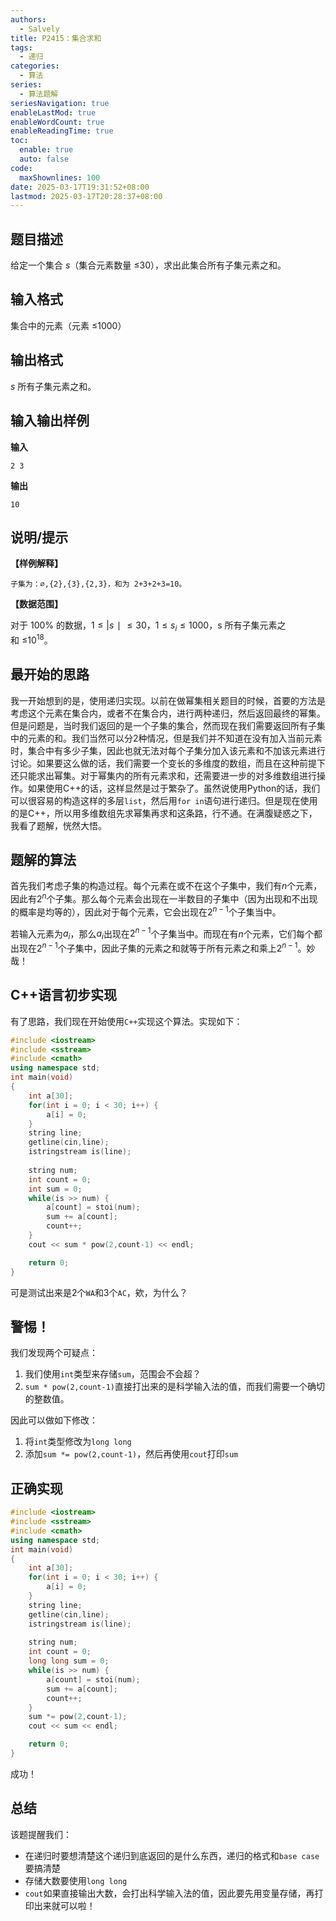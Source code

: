 ```yaml
---
authors:
  - Salvely
title: P2415：集合求和
tags:
  - 递归
categories:
  - 算法
series:
  - 算法题解
seriesNavigation: true
enableLastMod: true
enableWordCount: true
enableReadingTime: true
toc:
  enable: true
  auto: false
code:
  maxShownlines: 100
date: 2025-03-17T19:31:52+08:00
lastmod: 2025-03-17T20:28:37+08:00
---
```


## 题目描述

给定一个集合 $s$（集合元素数量 ≤30），求出此集合所有子集元素之和。

## 输入格式

集合中的元素（元素 ≤1000）

## 输出格式

$s$ 所有子集元素之和。

## 输入输出样例

**输入**

```
2 3
```

**输出**

```
10
```

## 说明/提示

**【样例解释】**

```
子集为：∅,{2},{3},{2,3}，和为 2+3+2+3=10。
```

**【数据范围】**

对于 100% 的数据，$1 \le \vert s∣\le 30$，$1≤s_{i}​≤1000$，s 所有子集元素之和 ≤$10^{18}$。

## 最开始的思路

我一开始想到的是，使用递归实现。以前在做幂集相关题目的时候，首要的方法是考虑这个元素在集合内，或者不在集合内，进行两种递归，然后返回最终的幂集。但是问题是，当时我们返回的是一个子集的集合，然而现在我们需要返回所有子集中的元素的和。我们当然可以分2种情况，但是我们并不知道在没有加入当前元素时，集合中有多少子集，因此也就无法对每个子集分加入该元素和不加该元素进行讨论。如果要这么做的话，我们需要一个变长的多维度的数组，而且在这种前提下还只能求出幂集。对于幂集内的所有元素求和，还需要进一步的对多维数组进行操作。如果使用C++的话，这样显然是过于繁杂了。虽然说使用Python的话，我们可以很容易的构造这样的多层`list`，然后用`for in`语句进行递归。但是现在使用的是C++，所以用多维数组先求幂集再求和这条路，行不通。在满腹疑惑之下，我看了题解，恍然大悟。

## 题解的算法

首先我们考虑子集的构造过程。每个元素在或不在这个子集中，我们有$n$个元素，因此有$2^n$个子集。那么每个元素会出现在一半数目的子集中（因为出现和不出现的概率是均等的），因此对于每个元素，它会出现在$2^{n-1}$个子集当中。

若输入元素为$a_{i}$，那么$a_{i}$出现在$2^{n-1}$个子集当中。而现在有$n$个元素，它们每个都出现在$2^{n-1}$个子集中，因此子集的元素之和就等于所有元素之和乘上$2^{n-1}$。妙哉！

## C++语言初步实现

有了思路，我们现在开始使用`C++`实现这个算法。实现如下：

```cpp
#include <iostream>
#include <sstream>
#include <cmath>
using namespace std;
int main(void)
{
	int a[30];
	for(int i = 0; i < 30; i++) {
		a[i] = 0;
	}
	string line;
	getline(cin,line);
	istringstream is(line);
	
	string num;
	int count = 0;
	int sum = 0;
	while(is >> num) {
		a[count] = stoi(num);
		sum += a[count];
		count++;
	}
	cout << sum * pow(2,count-1) << endl;

	return 0;
}
```

可是测试出来是2个`WA`和3个`AC`，欸，为什么？

## 警惕！

我们发现两个可疑点：

1. 我们使用`int`类型来存储`sum`，范围会不会超？
2. `sum * pow(2,count-1)`直接打出来的是科学输入法的值，而我们需要一个确切的整数值。

因此可以做如下修改：

1. 将`int`类型修改为`long long`
2. 添加`sum *= pow(2,count-1)`，然后再使用`cout`打印`sum`

## 正确实现

```cpp
#include <iostream>
#include <sstream>
#include <cmath>
using namespace std;
int main(void)
{
	int a[30];
	for(int i = 0; i < 30; i++) {
		a[i] = 0;
	}
	string line;
	getline(cin,line);
	istringstream is(line);
	
	string num;
	int count = 0;
	long long sum = 0;
	while(is >> num) {
		a[count] = stoi(num);
		sum += a[count];
		count++;
	}
	sum *= pow(2,count-1);
	cout << sum << endl;

	return 0;
}
```

成功！

## 总结

该题提醒我们：

- 在递归时要想清楚这个递归到底返回的是什么东西，递归的格式和`base case`要搞清楚
- 存储大数要使用`long long`
- `cout`如果直接输出大数，会打出科学输入法的值，因此要先用变量存储，再打印出来就可以啦！
